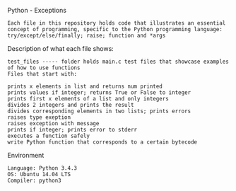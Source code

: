Python - Exceptions

    Each file in this repository holds code that illustrates an essential concept of programming, specific to the Python programming language: try/except/else/finally; raise; function and *args

Description of what each file shows:

    test_files ----- folder holds main.c test files that showcase examples of how to use functions
    Files that start with:

    prints x elements in list and returns num printed
    prints values if integer; returns True or False to integer
    prints first x elements of a list and only integers
    divides 2 integers and prints the result
    divides corresponding elements in two lists; prints errors
    raises type exeption
    raises exception with message
    prints if integer; prints error to stderr
    executes a function safely
    write Python function that corresponds to a certain bytecode

Environment

    Language: Python 3.4.3
    OS: Ubuntu 14.04 LTS
    Compiler: python3
